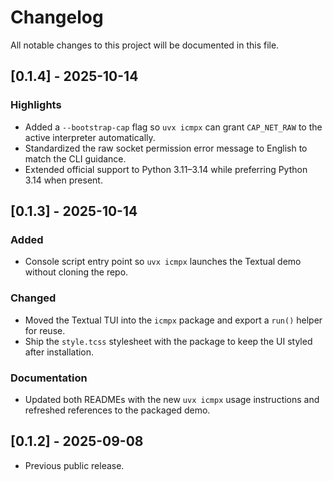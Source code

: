 # Changelog

All notable changes to this project will be documented in this file.

## [0.1.4] - 2025-10-14

### Highlights

- Added a `--bootstrap-cap` flag so `uvx icmpx` can grant `CAP_NET_RAW` to the active interpreter automatically.
- Standardized the raw socket permission error message to English to match the CLI guidance.
- Extended official support to Python 3.11–3.14 while preferring Python 3.14 when present.

## [0.1.3] - 2025-10-14

### Added

- Console script entry point so `uvx icmpx` launches the Textual demo without cloning the repo.

### Changed

- Moved the Textual TUI into the `icmpx` package and export a `run()` helper for reuse.
- Ship the `style.tcss` stylesheet with the package to keep the UI styled after installation.

### Documentation

- Updated both READMEs with the new `uvx icmpx` usage instructions and refreshed references to the packaged demo.

## [0.1.2] - 2025-09-08

- Previous public release.
